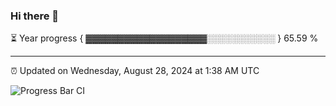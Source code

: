### Hi there 👋

⏳ Year progress { ▓▓▓▓▓▓▓▓▓▓▓▓▓▓▓▓▓▓▓░░░░░░░░░░░ } 65.59 %

---

⏰ Updated on Wednesday, August 28, 2024 at 1:38 AM UTC

![Progress Bar CI](https://github.com/arthurbuhl/arthurbuhl/workflows/Progress%20Bar%20CI/badge.svg)
